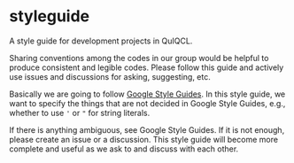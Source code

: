 # styleguide
A style guide for development projects in QuIQCL.

Sharing conventions among the codes in our group would be helpful to produce consistent and legible codes.
Please follow this guide and actively use issues and discussions for asking, suggesting, etc.

Basically we are going to follow [Google Style Guides](https://google.github.io/styleguide/).
In this style guide, we want to specify the things that are not decided in Google Style Guides,
e.g., whether to use `'` or `"` for string literals.

If there is anything ambiguous, see Google Style Guides.
If it is not enough, please create an issue or a discussion.
This style guide will become more complete and useful as we ask to and discuss with each other.
